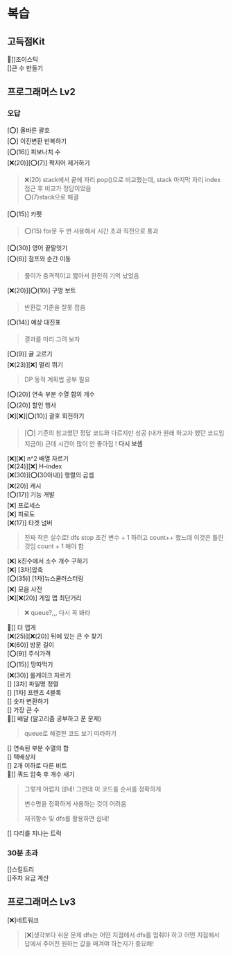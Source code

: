 # 복습

## 고득점Kit

🥲[]조이스틱 </br>
[]큰 수 만들기 </br>

## 프로그래머스 Lv2

### 오답

[⭕] 올바른 괄호</br>
[⭕] 이진변환 반복하기</br>
[⭕(16)] 피보나치 수</br>
[❌(20)][⭕(7)] 짝지어 제거하기</br>

> ❌(20) stack에서 끝에 자리 pop()으로 비교했는데, stack 마지막 자리 index 접근 후 비교가 정답이었음</br>
> ⭕(7)stack으로 해결

[⭕(15)] 카펫</br>

> ⭕(15) for문 두 번 사용해서 시간 초과 직전으로 통과

[⭕(30)] 영어 끝말잇기</br>
[⭕(6)] 점프와 순간 이동</br>

> 풀이가 충격적이고 짧아서 완전히 기억 났었음

[❌(20)][⭕(10)] 구명 보트</br>

> 반환값 기준을 잘못 잡음

[⭕(14)] 예상 대진표</br>

> 결과를 미리 그려 보자

[⭕(9)] 귤 고르기</br>
[❌(23)][❌] 멀리 뛰기</br>

> DP 동적 계획법 공부 필요

[⭕(20)] 연속 부분 수열 합의 개수</br>
[⭕(20)] 할인 행사</br>
[❌][❌][⭕(10)] 괄호 회전하기</br>

> [⭕] 기존의 참고했던 정답 코드와 다르지만 성공 (내가 원래 하고자 했던 코드임 지금이)
> 근데 시간이 많이 안 좋아짐 !
> **다시 보셈**

[❌][❌] n^2 배열 자르기</br>
[❌(24)][❌] H-index</br>
[❌(30)][⭕(30이내)] 행렬의 곱셈</br>
[❌(20)] 캐시</br>
[⭕(17)] 기능 개발</br>
[❌] 프로세스</br>
[❌] 피로도</br>
[❌(17)] 타겟 넘버</br>

> 진짜 작은 실수로! dfs stop 조건 변수 + 1 하려고
> count++ 했느데 이것은 틀린 것임 count + 1 해야 함

[❌] k진수에서 소수 개수 구하기</br>
[❌] [3차]압축</br>
[⭕(35)] [1차]뉴스쿨러스터링</br>
[❌] 모음 사전</br>
[❌][❌(20)] 게임 맵 최단거리</br>

> ❌ queue?,,, 다시 꼭 봐라

🥲[] 더 맵게</br>
[❌(25)][❌(20)] 뒤에 있는 큰 수 찾기</br>
[❌(60)] 방문 길이</br>
[⭕(9)] 주식가격</br>
[⭕(15)] 땅따먹기</br>
[❌(30)] 롤케이크 자르기</br>
[] [3차] 파일명 정렬 </br>
[] [1차] 프렌즈 4블록 </br>
[] 숫자 변환하기 </br>
[] 가장 큰 수</br>
🥲[] 배달 (알고리즘 공부하고 푼 문제) </br>

> queue로 해결한 코드 보기 따라하기

[] 연속된 부분 수열의 합</br>
[] 택배상자</br>
[] 2개 이하로 다른 비트</br>
🥲[] 쿼드 압축 후 개수 새기</br>

> 그렇게 어렵지 않네! 그런데 이 코드를 순서를 정확하게
>
> 변수명을 정확하게 사용하는 것이 어려움
>
> 재귀함수 및 dfs를 활용하면 쉽네!

[] 다리를 지나는 트럭 </br>

### 30분 초과

[]스킬트리 </br>
[]주차 요금 계산 </br>

## 프로그래머스 Lv3

[❌]네트워크 </br>

> [❌]생각보다 쉬운 문제
> dfs는 어떤 지점에서 dfs를 멈춰야 하고
> 어떤 지점에서 답에서 주어진 원하는 값을 매겨야 하는지가 중요해!
